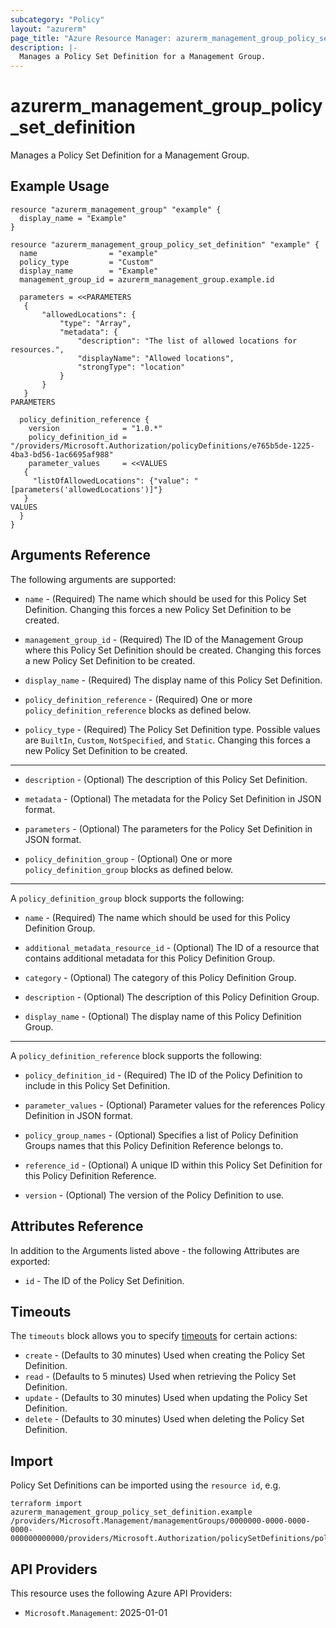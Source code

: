 ```yaml
---
subcategory: "Policy"
layout: "azurerm"
page_title: "Azure Resource Manager: azurerm_management_group_policy_set_definition"
description: |-
  Manages a Policy Set Definition for a Management Group.
---
```


# azurerm_management_group_policy_set_definition

Manages a Policy Set Definition for a Management Group.

## Example Usage

```hcl
resource "azurerm_management_group" "example" {
  display_name = "Example"
}

resource "azurerm_management_group_policy_set_definition" "example" {
  name                = "example"
  policy_type         = "Custom"
  display_name        = "Example"
  management_group_id = azurerm_management_group.example.id

  parameters = <<PARAMETERS
   {
       "allowedLocations": {
           "type": "Array",
           "metadata": {
               "description": "The list of allowed locations for resources.",
               "displayName": "Allowed locations",
               "strongType": "location"
           }
       }
   }
PARAMETERS

  policy_definition_reference {
    version              = "1.0.*"
    policy_definition_id = "/providers/Microsoft.Authorization/policyDefinitions/e765b5de-1225-4ba3-bd56-1ac6695af988"
    parameter_values     = <<VALUES
   {
     "listOfAllowedLocations": {"value": "[parameters('allowedLocations')]"}
   }
VALUES
  }
}
```

## Arguments Reference

The following arguments are supported:

* `name` - (Required) The name which should be used for this Policy Set Definition. Changing this forces a new Policy Set Definition to be created.
 
* `management_group_id` - (Required) The ID of the Management Group where this Policy Set Definition should be created. Changing this forces a new Policy Set Definition to be created.

* `display_name` - (Required) The display name of this Policy Set Definition.

* `policy_definition_reference` - (Required) One or more `policy_definition_reference` blocks as defined below.

* `policy_type` - (Required) The Policy Set Definition type. Possible values are `BuiltIn`, `Custom`, `NotSpecified`, and `Static`. Changing this forces a new Policy Set Definition to be created.

---

* `description` - (Optional) The description of this Policy Set Definition.

* `metadata` - (Optional) The metadata for the Policy Set Definition in JSON format.

* `parameters` - (Optional) The parameters for the Policy Set Definition in JSON format.

* `policy_definition_group` - (Optional) One or more `policy_definition_group` blocks as defined below.

---

A `policy_definition_group` block supports the following:

* `name` - (Required) The name which should be used for this Policy Definition Group.

* `additional_metadata_resource_id` - (Optional) The ID of a resource that contains additional metadata for this Policy Definition Group.

* `category` - (Optional) The category of this Policy Definition Group.

* `description` - (Optional) The description of this Policy Definition Group.

* `display_name` - (Optional) The display name of this Policy Definition Group.

---

A `policy_definition_reference` block supports the following:

* `policy_definition_id` - (Required) The ID of the Policy Definition to include in this Policy Set Definition.

* `parameter_values` - (Optional) Parameter values for the references Policy Definition in JSON format.

* `policy_group_names` - (Optional) Specifies a list of Policy Definition Groups names that this Policy Definition Reference belongs to.

* `reference_id` - (Optional) A unique ID within this Policy Set Definition for this Policy Definition Reference.

* `version` - (Optional) The version of the Policy Definition to use.

## Attributes Reference

In addition to the Arguments listed above - the following Attributes are exported: 

* `id` - The ID of the Policy Set Definition.

## Timeouts

The `timeouts` block allows you to specify [timeouts](https://www.terraform.io/language/resources/syntax#operation-timeouts) for certain actions:

* `create` - (Defaults to 30 minutes) Used when creating the Policy Set Definition.
* `read` - (Defaults to 5 minutes) Used when retrieving the Policy Set Definition.
* `update` - (Defaults to 30 minutes) Used when updating the Policy Set Definition.
* `delete` - (Defaults to 30 minutes) Used when deleting the Policy Set Definition.

## Import

Policy Set Definitions can be imported using the `resource id`, e.g.

```shell
terraform import azurerm_management_group_policy_set_definition.example /providers/Microsoft.Management/managementGroups/0000000-0000-0000-0000-000000000000/providers/Microsoft.Authorization/policySetDefinitions/policySetDefinitionName
```

## API Providers
<!-- This section is generated, changes will be overwritten -->
This resource uses the following Azure API Providers:

* `Microsoft.Management`: 2025-01-01
